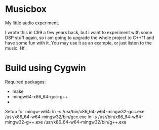 
Musicbox
========

My little audio experiment.

I wrote this in C99 a few years back, but i want to experiment with some
DSP stuff again, so i am going to upgrade the whole project to C++11 and
have some fun with it. You may use it as an example, or just listen to
the music. Hf.

Build using Cygwin
==================

Required packages:
  - make
  - mingw64-x86_64-gcc-g++
  - 

Setup for mingw-w64:
    ln -s /usr/bin/x86_64-w64-mingw32-gcc.exe /usr/x86_64-w64-mingw32/bin/gcc.exe
    ln -s /usr/bin/x86_64-w64-mingw32-g++.exe /usr/x86_64-w64-mingw32/bin/g++.exe
    